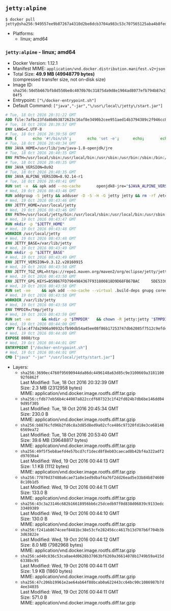 ## `jetty:alpine`

```console
$ docker pull jetty@sha256:949557ee9b87267a4310d2be8dcb3704a983c53c707565125aba4b8fedc45f92
```

-	Platforms:
	-	linux; amd64

### `jetty:alpine` - linux; amd64

-	Docker Version: 1.12.1
-	Manifest MIME: `application/vnd.docker.distribution.manifest.v2+json`
-	Total Size: **49.9 MB (49948779 bytes)**  
	(compressed transfer size, not on-disk size)
-	Image ID: `sha256:50d5b667bfb8d550be8c4070b70c31875da9d8e1904ad8077efb794b87e204f5`
-	Entrypoint: `["\/docker-entrypoint.sh"]`
-	Default Command: `["java","-jar","\/usr\/local\/jetty\/start.jar"]`

```dockerfile
# Tue, 18 Oct 2016 20:31:22 GMT
ADD file:7afbc23fda8b0b3872623c16af8e3490b2cee951aed14b3794389c2f946cc8c7 in / 
# Tue, 18 Oct 2016 20:39:57 GMT
ENV LANG=C.UTF-8
# Tue, 18 Oct 2016 20:39:58 GMT
RUN { 		echo '#!/bin/sh'; 		echo 'set -e'; 		echo; 		echo 'dirname "$(dirname "$(readlink -f "$(which javac || which java)")")"'; 	} > /usr/local/bin/docker-java-home 	&& chmod +x /usr/local/bin/docker-java-home
# Tue, 18 Oct 2016 20:40:34 GMT
ENV JAVA_HOME=/usr/lib/jvm/java-1.8-openjdk/jre
# Tue, 18 Oct 2016 20:40:35 GMT
ENV PATH=/usr/local/sbin:/usr/local/bin:/usr/sbin:/usr/bin:/sbin:/bin:/usr/lib/jvm/java-1.8-openjdk/jre/bin:/usr/lib/jvm/java-1.8-openjdk/bin
# Tue, 18 Oct 2016 20:40:35 GMT
ENV JAVA_VERSION=8u92
# Tue, 18 Oct 2016 20:40:35 GMT
ENV JAVA_ALPINE_VERSION=8.92.14-r1
# Tue, 18 Oct 2016 20:40:41 GMT
RUN set -x 	&& apk add --no-cache 		openjdk8-jre="$JAVA_ALPINE_VERSION" 	&& [ "$JAVA_HOME" = "$(docker-java-home)" ]
# Wed, 19 Oct 2016 00:43:46 GMT
RUN addgroup -S jetty && adduser -D -S -H -G jetty jetty && rm -rf /etc/group- /etc/passwd- /etc/shadow-
# Wed, 19 Oct 2016 00:43:46 GMT
ENV JETTY_HOME=/usr/local/jetty
# Wed, 19 Oct 2016 00:43:46 GMT
ENV PATH=/usr/local/jetty/bin:/usr/local/sbin:/usr/local/bin:/usr/sbin:/usr/bin:/sbin:/bin:/usr/lib/jvm/java-1.8-openjdk/jre/bin:/usr/lib/jvm/java-1.8-openjdk/bin
# Wed, 19 Oct 2016 00:43:47 GMT
RUN mkdir -p "$JETTY_HOME"
# Wed, 19 Oct 2016 00:43:48 GMT
WORKDIR /usr/local/jetty
# Wed, 19 Oct 2016 00:43:48 GMT
ENV JETTY_BASE=/var/lib/jetty
# Wed, 19 Oct 2016 00:43:49 GMT
RUN mkdir -p "$JETTY_BASE"
# Wed, 19 Oct 2016 00:43:49 GMT
ENV JETTY_VERSION=9.3.12.v20160915
# Wed, 19 Oct 2016 00:43:50 GMT
ENV JETTY_TGZ_URL=https://repo1.maven.org/maven2/org/eclipse/jetty/jetty-distribution/9.3.12.v20160915/jetty-distribution-9.3.12.v20160915.tar.gz
# Wed, 19 Oct 2016 00:43:50 GMT
ENV JETTY_GPG_KEYS=B59B67FD7904984367F931800818D9D68FB67BAC 	5DE533CB43DAF8BC3E372283E7AE839CD7C58886
# Wed, 19 Oct 2016 00:43:58 GMT
RUN set -xe 	&& apk add --no-cache --virtual .build-deps gnupg coreutils curl 	&& curl -SL "$JETTY_TGZ_URL" -o jetty.tar.gz 	&& curl -SL "$JETTY_TGZ_URL.asc" -o jetty.tar.gz.asc 	&& export GNUPGHOME="$(mktemp -d)" 	&& for key in $JETTY_GPG_KEYS; do 		gpg --keyserver ha.pool.sks-keyservers.net --recv-keys "$key"; done 	&& gpg --batch --verify jetty.tar.gz.asc jetty.tar.gz 	&& rm -r "$GNUPGHOME" 	&& tar -xvzf jetty.tar.gz 	&& mv jetty-distribution-$JETTY_VERSION/* ./ 	&& sed -i '/jetty-logging/d' etc/jetty.conf 	&& rm -fr demo-base javadoc 	&& rm jetty.tar.gz* 	&& rm -fr jetty-distribution-$JETTY_VERSION/ 	&& cd $JETTY_BASE 	&& modules="$(grep -- ^--module= "$JETTY_HOME/start.ini" | cut -d= -f2 | paste -d, -s)" 	&& java -jar "$JETTY_HOME/start.jar" --add-to-startd="$modules,setuid" 	&& apk del .build-deps 	&& rm -fr .build-deps 	&& rm -rf /tmp/hsperfdata_root
# Wed, 19 Oct 2016 00:43:58 GMT
WORKDIR /var/lib/jetty
# Wed, 19 Oct 2016 00:43:58 GMT
ENV TMPDIR=/tmp/jetty
# Wed, 19 Oct 2016 00:43:59 GMT
RUN set -xe 	&& mkdir -p "$TMPDIR" 	&& chown -R jetty:jetty "$TMPDIR" "$JETTY_BASE"
# Wed, 19 Oct 2016 00:44:00 GMT
COPY file:4f7da2906a90932cfb90db54a45ee08f86b17253747db62085f7512c9efd46ad in / 
# Wed, 19 Oct 2016 00:44:00 GMT
EXPOSE 8080/tcp
# Wed, 19 Oct 2016 00:44:01 GMT
ENTRYPOINT ["/docker-entrypoint.sh"]
# Wed, 19 Oct 2016 00:44:01 GMT
CMD ["java" "-jar" "/usr/local/jetty/start.jar"]
```

-	Layers:
	-	`sha256:3690ec4760f95690944da86dc4496148a63d85c9e3100669a318110092f6862f`  
		Last Modified: Tue, 18 Oct 2016 20:32:39 GMT  
		Size: 2.3 MB (2312958 bytes)  
		MIME: application/vnd.docker.image.rootfs.diff.tar.gzip
	-	`sha256:cfdb77eb56b4c44907a822ccdf607323c1f42fd024b7db6be146dd049d95f305`  
		Last Modified: Tue, 18 Oct 2016 20:45:34 GMT  
		Size: 230.0 B  
		MIME: application/vnd.docker.image.rootfs.diff.tar.gzip
	-	`sha256:b8876cfd96b2fd6c8a3d85d8ed9a02cfce486c97320fd18e3ce681486569ea72`  
		Last Modified: Tue, 18 Oct 2016 20:53:40 GMT  
		Size: 39.6 MB (39648817 bytes)  
		MIME: application/vnd.docker.image.rootfs.diff.tar.gzip
	-	`sha256:49f5f5eb8aefd4e57bcd7cf1decd8f8eb03caecad8b42bf4a322adf2d97030a4`  
		Last Modified: Wed, 19 Oct 2016 00:44:13 GMT  
		Size: 1.1 KB (1112 bytes)  
		MIME: application/vnd.docker.image.rootfs.diff.tar.gzip
	-	`sha256:77070d37480a6cae71a8e1ed9dbaf4a76f2dd26ead5e33b84b8746088c10b1d5`  
		Last Modified: Wed, 19 Oct 2016 00:44:11 GMT  
		Size: 133.0 B  
		MIME: application/vnd.docker.image.rootfs.diff.tar.gzip
	-	`sha256:43c3a23146c682b16618956bb6c25dcedb97f0d838d06839c9133edc33489389`  
		Last Modified: Wed, 19 Oct 2016 00:44:10 GMT  
		Size: 130.0 B  
		MIME: application/vnd.docker.image.rootfs.diff.tar.gzip
	-	`sha256:f241ab8674ceef8481bc38e53cfe282456cc4617b13d707b6f704b3b3d63822e`  
		Last Modified: Wed, 19 Oct 2016 00:44:12 GMT  
		Size: 8.0 MB (7982968 bytes)  
		MIME: application/vnd.docker.image.rootfs.diff.tar.gzip
	-	`sha256:ad40c836c53ca8ae4d0628b37063bf6269a36614078b1749b59a415d6338bc95`  
		Last Modified: Wed, 19 Oct 2016 00:44:11 GMT  
		Size: 1.9 KB (1860 bytes)  
		MIME: application/vnd.docker.image.rootfs.diff.tar.gzip
	-	`sha256:47c206b19961e2ae64ab64f88bcab0a622443cc64bc90c1086987b7d4ee34035`  
		Last Modified: Wed, 19 Oct 2016 00:44:11 GMT  
		Size: 571.0 B  
		MIME: application/vnd.docker.image.rootfs.diff.tar.gzip
